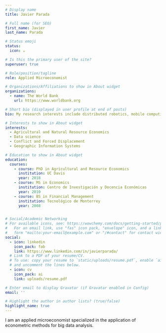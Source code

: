 ```yaml
---
# Display name
title: Javier Parada

# Full name (for SEO)
first_name: Javier
last_name: Parada

# Status emoji
status:
  icon: ☕️

# Is this the primary user of the site?
superuser: true

# Role/position/tagline
role: Applied Microeconomist

# Organizations/Affiliations to show in About widget
organizations:
  - name: The World Bank
    url: https://www.worldbank.org

# Short bio (displayed in user profile at end of posts)
bio: My research interests include distributed robotics, mobile computing and programmable matter.

# Interests to show in About widget
interests:
  - Agricultural and Natural Resource Economics
  - Data science
  - Conflict and Forced Displacement
  - Geographic Information Systems

# Education to show in About widget
education:
  courses:
    - course: PhD in Agricultural and Resource Economics
      institution: UC Davis
      year: 2018
    - course: MS in Economics
      institution: Centro de Investigación y Docencia Económicas
      year: 2010
    - course: BS in Financial Management
      institution: Tecnológico de Monterrey
      year: 2008


# Social/Academic Networking
# For available icons, see: https://wowchemy.com/docs/getting-started/page-builder/#icons
#   For an email link, use "fas" icon pack, "envelope" icon, and a link in the
#   form "mailto:your-email@example.com" or "/#contact" for contact widget.
social:
  - icon: linkedin
    icon_pack: fab
    link: https://www.linkedin.com/in/javierparada/
  # Link to a PDF of your resume/CV.
  # To use: copy your resume to `static/uploads/resume.pdf`, enable `ai` icons in `params.yaml`,
  # and uncomment the lines below.
  - icon: cv
    icon_pack: ai
    link: uploads/resume.pdf

# Enter email to display Gravatar (if Gravatar enabled in Config)
email: ''

# Highlight the author in author lists? (true/false)
highlight_name: true
---
```


I am an applied microeconomist specialized in the application of econometric methods for big data analysis.
